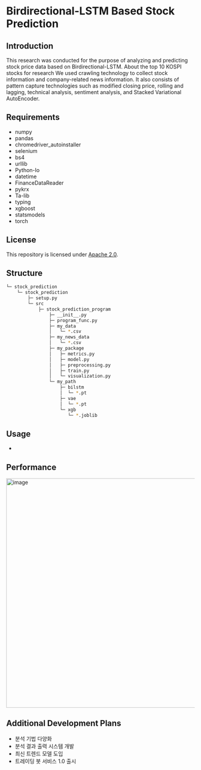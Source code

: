 # Birdirectional-LSTM Based Stock Prediction

## Introduction
This research was conducted for the purpose of analyzing and predicting stock price data based on Birdirectional-LSTM.
About the top 10 KOSPI stocks for research
We used crawling technology to collect stock information and company-related news information.
It also consists of pattern capture technologies such as modified closing price, rolling and lagging, technical analysis, sentiment analysis, and Stacked Variational AutoEncoder.

## Requirements
- numpy
- pandas
- chromedriver_autoinstaller
- selenium
- bs4
- urllib
- Python-Io
- datetime
- FinanceDataReader
- pykrx
- Ta-lib
- typing
- xgboost
- statsmodels
- torch

## License
This repository is licensed under [Apache 2.0](https://github.com/paulms77/BiLSTM-StockPrediction-Algorithm/blob/main/LICENSE).

## Structure
```bash
└─ stock_prediction
    └─ stock_prediction
        ├─ setup.py
        └─ src
            ├─ stock_prediction_program
                ├─ __init__.py
                ├─ program_func.py
                ├─ my_data
                │   └─ *.csv
                ├─ my_news_data
                │   └─ *.csv
                ├─ my_package
                │   ├─ metrics.py
                │   ├─ model.py
                │   ├─ preprocessing.py
                │   ├─ train.py
                │   └─ visualization.py
                └─ my_path
                    ├─ bilstm
                    │  └─ *.pt
                    ├─ vae
                    │  └─ *.pt
                    └─ xgb
                       └─ *.joblib   
```

## Usage
-

## Performance
<img width="612" alt="image" src="https://github.com/paulms77/BiLSTM-StockPrediction-Algorithm/assets/69188065/5d692899-d1b6-4b20-a80d-58f9b0b527e5">

## Additional Development Plans
- 분석 기법 다양화
- 분석 결과 출력 시스템 개발
- 최신 트렌드 모델 도입
- 트레이딩 봇 서비스 1.0 출시
